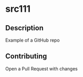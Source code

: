 # src111

## Description

Example of a GitHub repo

## Contributing

Open a Pull Request with changes
